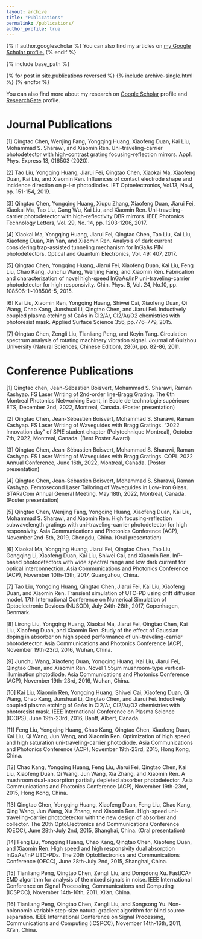 ```yaml
---
layout: archive
title: "Publications"
permalink: /publications/
author_profile: true
---
```


{% if author.googlescholar %}
  You can also find my articles on <u><a href="{{author.googlescholar}}">my Google Scholar profile</a>.</u>
{% endif %}

{% include base_path %}

{% for post in site.publications reversed %}
  {% include archive-single.html %}
{% endfor %}


You can also find more about my research on [Google Scholar](https://scholar.google.com/citations?hl=en&user=htQ6wKcAAAAJ) profile and [ResearchGate](https://www.researchgate.net/profile/Qingtao-Chen) profile.

Journal Publications
======

[1]	Qingtao Chen, Wenjing Fang, Yongqing Huang, Xiaofeng Duan, Kai Liu, Mohammad S. Sharawi, and Xiaomin Ren. Uni-traveling-carrier photodetector with high-contrast grating focusing-reflection mirrors. Appl. Phys. Express 13, 016503 (2020).

[2]	Tao Liu, Yongqing Huang, Jiarui Fei, Qingtao Chen, Xiaokai Ma, Xiaofeng Duan, Kai Liu, and Xiaomin Ren. Influences of contact electrode shape and incidence direction on p-i-n photodiodes. IET Optoelectronics, Vol.13, No.4, pp. 151-154, 2019.

[3]	Qingtao Chen, Yongqing Huang, Xiupu Zhang, Xiaofeng Duan, Jiarui Fei, Xiaokai Ma, Tao Liu, Gang Wu, Kai Liu, and Xiaomin Ren. Uni-traveling-carrier photodetector with high-reflectivity DBR mirrors. IEEE Photonics Technology Letters, Vol. 29, No. 14, pp. 1203-1206, 2017.

[4]	Xiaokai Ma, Yongqing Huang, Jiarui Fei, Qingtao Chen, Tao Liu, Kai Liu, Xiaofeng Duan, Xin Yan, and Xiaomin Ren. Analysis of dark current considering trap-assisted tunneling mechanism for InGaAs PIN photodetectors. Optical and Quantum Electronics, Vol. 49: 407, 2017. 

[5]	Qingtao Chen, Yongqing Huang, Jiarui Fei, Xiaofeng Duan, Kai Liu, Feng Liu, Chao Kang, Junchu Wang, Wenjing Fang, and Xiaomin Ren. Fabrication and characterization of novel high-speed InGaAs/InP uni-traveling-carrier photodetector for high responsivity. Chin. Phys. B, Vol. 24, No.10, pp. 108506-1~108506-5, 2015.

[6]	Kai Liu, Xiaomin Ren, Yongqing Huang, Shiwei Cai, Xiaofeng Duan, Qi Wang, Chao Kang, Junshuai Li, Qingtao Chen, and Jiarui Fei. Inductively coupled plasma etching of GaAs in Cl2/Ar, Cl2/Ar/O2 chemistries with photoresist mask. Applied Surface Science 356, pp.776–779, 2015.

[7]	Qingtao Chen, Zengli Liu, Tianliang Peng, and Keyin Tang. Circulation spectrum analysis of rotating machinery vibration signal. Journal of Guizhou University (Natural Sciences, Chinese Edition), 28(6), pp. 82-86, 2011.


Conference Publications
======

[1]	Qingtao chen, Jean-Sébastien Boisvert, Mohammad S. Sharawi, Raman Kashyap. FS Laser Writing of 2nd-order line-Bragg Grating. The 6th Montreal Photonics Networking Event, in École de technologie supérieure ÉTS, December 2nd, 2022, Montreal, Canada. (Poster presentation)

[2]	Qingtao Chen, Jean-Sébastien Boisvert, Mohammad S. Sharawi, Raman Kashyap. FS Laser Writing of Waveguides with Bragg Gratings. “2022 Innovation day” of SPIE student chapter (Polytechnique Montreal), October 7th, 2022, Montreal, Canada. (Best Poster Award)

[3]	Qingtao Chen, Jean-Sébastien Boisvert, Mohammad S. Sharawi, Raman Kashyap. FS Laser Writing of Waveguides with Bragg Gratings. COPL 2022 Annual Conference, June 16th, 2022, Montreal, Canada. (Poster presentation)

[4]	Qingtao Chen, Jean-Sébastien Boisvert, Mohammad S. Sharawi, Raman Kashyap. Femtosecond Laser Tailoring of Waveguides in Low-Iron Glass. STARaCom Annual General Meeting, May 18th, 2022, Montreal, Canada. (Poster presentation) 

[5]	Qingtao Chen, Wenjing Fang, Yongqing Huang, Xiaofeng Duan, Kai Liu, Mohammad S. Sharawi, and Xiaomin Ren. High focusing-reflection subwavelength gratings with uni-traveling-carrier photodetector for high responsivity. Asia Communications and Photonics Conference (ACP), November 2nd-5th, 2019, Chengdu, China. (Oral presentation)

[6]	Xiaokai Ma, Yongqing Huang, Jiarui Fei, Qingtao Chen, Tao Liu, Gongqing Li, Xiaofeng Duan, Kai Liu, Shiwei Cai, and Xiaomin Ren. InP-based photodetectors with wide spectral range and low dark current for optical interconnection. Asia Communications and Photonics Conference (ACP), November 10th-13th, 2017, Guangzhou, China.

[7]	Tao Liu, Yongqing Huang, Qingtao Chen, Jiarui Fei, Kai Liu, Xiaofeng Duan, and Xiaomin Ren. Transient simulation of UTC-PD using drift diffusion model. 17th International Conference on Numerical Simulation of Optoelectronic Devices (NUSOD), July 24th-28th, 2017, Copenhagen, Denmark. 

[8]	 Lirong Liu, Yongqing Huang, Xiaokai Ma, Jiarui Fei, Qingtao Chen, Kai Liu, Xiaofeng Duan, and Xiaomin Ren. Study of the effect of Gaussian doping in absorber on high speed performance of uni-traveling-carrier photodetector. Asia Communications and Photonics Conference (ACP), November 19th-23rd, 2016, Wuhan, China.

[9]	 Junchu Wang, Xiaofeng Duan, Yongqing Huang, Kai Liu, Jiarui Fei, Qingtao Chen, and Xiaomin Ren. Novel 1.55μm mushroom-type vertical-illumination photodiode. Asia Communications and Photonics Conference (ACP), November 19th-23rd, 2016, Wuhan, China.

[10]	 Kai Liu, Xiaomin Ren, Yongqing Huang, Shiwei Cai, Xiaofeng Duan, Qi Wang, Chao Kang, Junshuai Li, Qingtao Chen, and Jiarui Fei. Inductively coupled plasma etching of GaAs in Cl2/Ar, Cl2/Ar/O2 chemistries with photoresist mask. IEEE International Conference on Plasma Science (ICOPS), June 19th-23rd, 2016, Banff, Albert, Canada.

[11]	 Feng Liu, Yongqing Huang, Chao Kang, Qingtao Chen, Xiaofeng Duan, Kai Liu, Qi Wang, Jun Wang, and Xiaomin Ren. Optimization of high speed and high saturation uni-traveling-carrier photodiode. Asia Communications and Photonics Conference (ACP), November 19th-23rd, 2015, Hong Kong, China.

[12]	 Chao Kang, Yongqing Huang, Feng Liu, Jiarui Fei, Qingtao Chen, Kai Liu, Xiaofeng Duan, Qi Wang, Jun Wang, Xia Zhang, and Xiaomin Ren. A mushroom dual-absorption partially depleted absorber photodetector. Asia Communications and Photonics Conference (ACP), November 19th-23rd, 2015, Hong Kong, China.

[13]	 Qingtao Chen, Yongqing Huang, Xiaofeng Duan, Feng Liu, Chao Kang, Qing Wang, Jun Wang, Xia Zhang, and Xiaomin Ren. High-speed uni-traveling-carrier photodetector with the new design of absorber and collector. The 20th OptoElectronics and Communications Conference (OECC), June 28th-July 2nd, 2015, Shanghai, China. (Oral presentation)

[14]	Feng Liu, Yongqing Huang, Chao Kang, Qingtao Chen, Xiaofeng Duan, and Xiaomin Ren. High speed and high responsivity dual absorption InGaAs/InP UTC-PDs. The 20th OptoElectronics and Communications Conference (OECC), June 28th-July 2nd, 2015, Shanghai, China.

[15]	 Tianliang Peng, Qingtao Chen, Zengli Liu, and Dongdong Xu. FastICA-EMD algorithm for analysis of the mixed signals in noise. IEEE International Conference on Signal Processing, Communications and Computing (ICSPCC), November 14th-16th, 2011, Xi’an, China.

[16]	 Tianliang Peng, Qingtao Chen, Zengli Liu, and Songsong Yu. Non-holonomic variable step-size natural gradient algorithm for blind source separation. IEEE International Conference on Signal Processing, Communications and Computing (ICSPCC), November 14th-16th, 2011, Xi’an, China.


